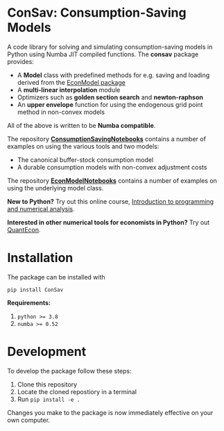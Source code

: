 # ConSav: Consumption-Saving Models

A code library for solving and simulating consumption-saving models in Python using Numba JIT compiled functions. The **consav** package provides:

* A **Model** class with predefined methods for e.g. saving and loading derived from the [EconModel package](https://github.com/NumEconCopenhagen/EconModel)
* A **multi-linear interpolation** module
* Optimizers such as **golden section search** and **newton-raphson**
* An **upper envelope** function for using the endogenous grid point method in non-convex models

All of the above is written to be **Numba compatible**.

The repository **[ConsumptionSavingNotebooks](https://github.com/NumEconCopenhagen/ConsumptionSavingNotebooks)** contains a number of examples on using the various tools and two models:

* The canonical buffer-stock consumption model
* A durable consumption models with non-convex adjustment costs

The repository **[EconModelNotebooks](https://github.com/NumEconCopenhagen/EconModelNotebooks)** contains a number of examples on using the underlying model class.

**New to Python?** Try out this online course, [Introduction to programming and numerical analysis](https://numeconcopenhagen.netlify.com/).

**Interested in other numerical tools for economists in Python?** Try out [QuantEcon](https://lectures.quantecon.org/).

# Installation

The package can be installed with

```
pip install ConSav
```

**Requirements:** 

1. `python >= 3.8`
2. `numba >= 0.52`

# Development

To develop the package follow these steps:

1. Clone this repository
2. Locate the cloned repostiory in a terminal
4. Run `pip install -e .`

Changes you make to the package is now immediately effective on your own computer. 